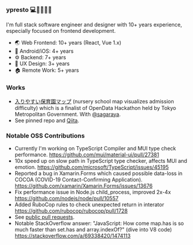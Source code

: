 ### ypresto 💻👶🧑‍🍳🌈

I'm full stack software engineer and designer with 10+ years experience, especially focused on frontend development.

- 🌏 Web Frontend: 10+ years (React, Vue 1.x)
- 📱 Android/iOS: 4+ years
- ⚙️ Backend: 7+ years
- 🎨 UX Design: 3+ years
- 🏠 Remote Work: 5+ years

### Works

- [入りやすい保育園マップ](https://hoikuen-hairu.com/) (nursery school map visualizes admission difficulty) which is a finalist of OpenData Hackathon held by Tokyo Metropolitan Government. With [@sagaraya](https://github.com/sagaraya).
- See pinned repo and [Qiita](https://qiita.com/yuya_presto).

### Notable OSS Contributions

- Currently I'm working on TypeScript Compiler and MUI type check performance.
  https://github.com/mui/material-ui/pull/27381
- 10x speed up on slow path in TypeScript type checker, affects MUI and emotion.
  https://github.com/microsoft/TypeScript/issues/45195
- Reported a bug in Xamarin.Forms which caused possible data-loss in COCOA (COVID-19 Contact-Confirming Application).
  https://github.com/xamarin/Xamarin.Forms/issues/13676
- Fix performance issue in Node.js child_process, improved 2x-4x
  https://github.com/nodejs/node/pull/10557
- Added RuboCop rules to check unexpected return in interator
  https://github.com/rubocop/rubocop/pull/1728
- See [public pull requests](https://github.com/pulls?q=is%3Apr+author%3Aypresto+is%3Apublic).
- Notable StackOverflow answer: "JavaScript: How come map.has is so much faster than set.has and array.indexOf?" (dive into V8 code)
  https://stackoverflow.com/a/69338420/1474113
